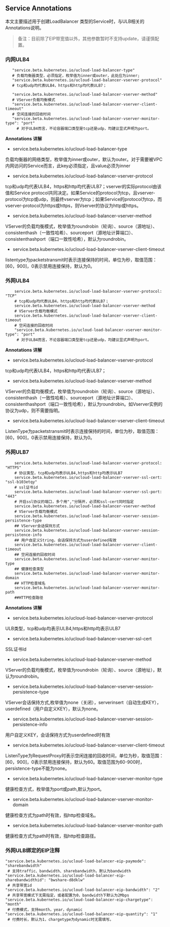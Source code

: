 
## Service Annotations

本文主要描述用于创建LoadBalancer 类型的Service时，与ULB相关的Annotations说明。

> 备注：目前除了EIP带宽值以外，其他参数暂时不支持update，请谨慎配置。


### 内网ULB4

```
   "service.beta.kubernetes.io/ucloud-load-balancer-type" 
   # 负载均衡器类型，必须指定，枚举值为inner或outer，此处应为inner;
   "service.beta.kubernetes.io/ucloud-load-balancer-vserver-protocol"  
   # tcp和udp均代表ULB4，https和http均代表ULB7；
    
   "service.beta.kubernetes.io/ucloud-load-balancer-vserver-method"   
   # VServer负载均衡模式
   "service.beta.kubernetes.io/ucloud-load-balancer-vserver-client-timeout"  
   # 空闲连接的回收时间
   "service.beta.kubernetes.io/ucloud-load-balancer-vserver-monitor-type": "port"
     # 对于ULB4而言，不论容器端口类型是tcp还是udp，均建议显式声明为port。
```

**Annotations 详解**


* service.beta.kubernetes.io/ucloud-load-balancer-type 


负载均衡器的网络类型，枚举值为inner或outer，默认为outer。对于需要被VPC内网访问的Service而言，此key必须指定，且value必须为inner


* service.beta.kubernetes.io/ucloud-load-balancer-vserver-protocol 

tcp和udp均代表ULB4，https和http均代表ULB7；vserver的实际protocol由该值和Service protocol共同决定。如果Service的protocol为tcp，且vserver-protocol为tcp或udp，则最终vserver为tcp；如果Service的protocol为tcp，而vserver-protocol为https或https，则Vserver的协议为http或https。

* service.beta.kubernetes.io/ucloud-load-balancer-vserver-method 

VServer的负载均衡模式，枚举值为roundrobin（轮询）、source（源地址）、consistenthash（一致性哈希）、sourceport（源地址计算端口）、consistenthashport（端口一致性哈希），默认为roundrobin。


* service.beta.kubernetes.io/ucloud-load-balancer-vserver-client-timeout 

listentype为packetstransmit时表示连接保持的时间，单位为秒，取值范围：[60，900]，0表示禁用连接保持，默认为0。




### 外网ULB4
```
    service.beta.kubernetes.io/ucloud-load-balancer-vserver-protocol: "TCP"  
    # tcp和udp均代表ULB4，https和http均代表ULB7；
    service.beta.kubernetes.io/ucloud-load-balancer-vserver-method   
    # VServer负载均衡模式
    service.beta.kubernetes.io/ucloud-load-balancer-vserver-client-timeout  
    # 空闲连接的回收时间
    "service.beta.kubernetes.io/ucloud-load-balancer-vserver-monitor-type": "port"
     # 对于ULB4而言，不论容器端口类型是tcp还是udp，均建议显式声明为port。

```
**Annotations 详解**

* service.beta.kubernetes.io/ucloud-load-balancer-vserver-protocol 

tcp和udp均代表ULB4，https和http均代表ULB7；

* service.beta.kubernetes.io/ucloud-load-balancer-vserver-method 

VServer的负载均衡模式，枚举值为roundrobin（轮询）、source（源地址）、consistenthash（一致性哈希）、sourceport（源地址计算端口）、consistenthashport（端口一致性哈希），默认为roundrobin。如Vserver实例的协议为udp，则不需要指明。


* service.beta.kubernetes.io/ucloud-load-balancer-vserver-client-timeout 

ListenType为packetstransmit时表示连接保持的时间，单位为秒，取值范围：[60，900]，0表示禁用连接保持，默认为0。

### 外网ULB7

```
    service.beta.kubernetes.io/ucloud-load-balancer-vserver-protocol: "HTTPS" 
    # 协议类型，tcp和udp均表示ULB4,https和http均表示ULB7
    service.beta.kubernetes.io/ucloud-load-balancer-vserver-ssl-cert: "ssl-b103etqy"
    # ssl证书id
    service.beta.kubernetes.io/ucloud-load-balancer-vserver-ssl-port: "443"
    # 开启ssl协议的端口，多个用","分隔开，必须和ssl-cert同时指定
    service.beta.kubernetes.io/ucloud-load-balancer-vserver-method    
    # VServer负载均衡模式
    service.beta.kubernetes.io/ucloud-load-balancer-vserver-session-persistence-type  
    ## VServer会话保持方式
    service.beta.kubernetes.io/ucloud-load-balancer-vserver-session-persistence-info 
    ## 用户自定义String，会话保持方式为userdefined有效
    service.beta.kubernetes.io/ucloud-load-balancer-vserver-client-timeout   
    ## 空闲连接的回收时间
    service.beta.kubernetes.io/ucloud-load-balancer-vserver-monitor-type 
    ## 健康检查类型
    service.beta.kubernetes.io/ucloud-load-balancer-vserver-monitor-domain 
    ## HTTP检查域名
    service.beta.kubernetes.io/ucloud-load-balancer-vserver-monitor-path 
    ##HTTP检查路径
```

**Annotations 详解**

* service.beta.kubernetes.io/ucloud-load-balancer-vserver-protocol 

ULB类型，tcp和udp均表示ULB4,https和http均表示ULB7

* service.beta.kubernetes.io/ucloud-load-balancer-vserver-ssl-cert

SSL证书Id

* service.beta.kubernetes.io/ucloud-load-balancer-vserver-method 

VServer的负载均衡模式，枚举值为roundrobin（轮询）、source（源地址），默认为roundrobin。

* service.beta.kubernetes.io/ucloud-load-balancer-vserver-session-persistence-type

VServer会话保持方式,枚举值为none（关闭），serverinsert（自动生成KEY），userdefined（用户自定义KEY），默认为none。

* service.beta.kubernetes.io/ucloud-load-balancer-vserver-session-persistence-info

用户自定义KEY，会话保持方式为userdefined时有效

* service.beta.kubernetes.io/ucloud-load-balancer-vserver-client-timeout 

ListenType为RequestProxy时表示空闲连接的回收时间，单位为秒，取值范围：[60，900]，0表示禁用连接保持，默认为60。取值范围为60-900时，persistence-type不能为none。

* service.beta.kubernetes.io/ucloud-load-balancer-vserver-monitor-type 

健康检查方式，枚举值为port或path,默认为port。

* service.beta.kubernetes.io/ucloud-load-balancer-vserver-monitor-domain 

健康检查方式为path时有效，指http检查域名。

* service.beta.kubernetes.io/ucloud-load-balancer-vserver-monitor-path 

健康检查方式为path时有效，指http检查路径。

### 外网ULB绑定的EIP注释

```
"service.beta.kubernetes.io/ucloud-load-balancer-eip-paymode": "sharebandwidth" 
 # 支持traffic、bandwidth、sharebandwidth，默认为bandwidth
"service.beta.kubernetes.io/ucloud-load-balancer-eip-sharebandwidthid": "bwshare-d8dklw" 
 # 共享带宽id
"service.beta.kubernetes.io/ucloud-load-balancer-eip-bandwidth": "2" 
 # 共享带宽模式下无需指定，或者配置为0，bandwidth下默认为2Mbps
"service.beta.kubernetes.io/ucloud-load-balancer-eip-chargetype": "month"
 # 付费模式，支持month，year，dynamic
"service.beta.kubernetes.io/ucloud-load-balancer-eip-quantity": "1" 
 # 付费时长，默认为1，chargetype为dynamic时无需填写。
```
